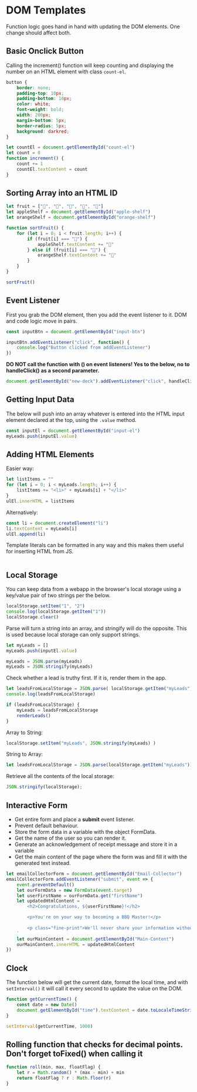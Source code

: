 # DOM Templates

Function logic goes hand in hand with updating the DOM elements. One change should affect both.

## Basic Onclick Button

Calling the increment() function will keep counting and displaying the number on an HTML element with class `count-el`.

```css
button {
    border: none;
    padding-top: 10px;
    padding-bottom: 10px;
    color: white;
    font-weight: bold;
    width: 200px;
    margin-bottom: 5px;
    border-radius: 5px;
    background: darkred;
}
```

```js
let countEl = document.getElementById("count-el")
let count = 0
function increment() {
    count += 1
    countEl.textContent = count
}
```

## Sorting Array into an HTML ID

```js
let fruit = ["🍎", "🍊", "🍎", "🍎", "🍊"]
let appleShelf = document.getElementById("apple-shelf")
let orangeShelf = document.getElementById("orange-shelf")

function sortFruit() {
    for (let i = 0; i < fruit.length; i++) {
        if (fruit[i] === "🍎") {
            appleShelf.textContent += "🍎"
        } else if (fruit[i] === "🍊") {
            orangeShelf.textContent += "🍊"
        }
    }
}

sortFruit()
```

## Event Listener

First you grab the DOM element, then you add the event listener to it. DOM and code logic move in pairs.

```js
const inputBtn = document.getElementById("input-btn")

inputBtn.addEventListener("click", function() {
    console.log("Button clicked from addEventListener")
})
```

**DO NOT call the function with () on event listeners! Yes to the below, no to handleClick() as a second parameter.**

```js
document.getElementById("new-deck").addEventListener("click", handleClick)
```

## Getting Input Data

The below will push into an array whatever is entered into the HTML input element declared at the top, using the `.value` method.

```js
const inputEl = document.getElementById("input-el")
myLeads.push(inputEl.value)
```

## Adding HTML Elements

Easier way:

```js
let listItems = ""
for (let i = 0; i < myLeads.length; i++) {
    listItems += "<li>" + myLeads[i] + "</li>"
}
ulEl.innerHTML = listItems
```

Alternatively:

```js
const li = document.createElement("li")
li.textContent = myLeads[i]
ulEl.append(li)
```

Template literals can be formatted in any way and this makes them useful for inserting HTML from JS.

```js
```

## Local Storage

You can keep data from a webapp in the browser's local storage using a key/value pair of two strings per the below.

```js
localStorage.setItem("1", "2")
console.log(localStorage.getItem("1"))
localStorage.clear()
```

Parse will turn a string into an array, and stringify will do the opposite. This is used because local storage can only support strings.

```js
let myLeads = []
myLeads.push(inputEl.value)

myLeads = JSON.parse(myLeads)
myLeads = JSON.stringify(myLeads)
```

Check whether a lead is truthy first. If it is, render them in the app.

```js
let leadsFromLocalStorage = JSON.parse( localStorage.getItem("myLeads") )
console.log(leadsFromLocalStorage)

if (leadsFromLocalStorage) {
    myLeads = leadsFromLocalStorage
    renderLeads()
}
```

Array to String:

```js
localStorage.setItem("myLeads", JSON.stringify(myLeads) )
```

String to Array:

```js
let leadsFromLocalStorage = JSON.parse(localStorage.getItem("myLeads"))
```

Retrieve all the contents of the local storage:

```js
JSON.stringify(localStorage);
```

## Interactive Form

* Get entire form and place a **submit** event listener.
* Prevent default behaviour.
* Store the form data in a variable with the object FormData.
* Get the name of the user so you can render it.
* Generate an acknowledgement of receipt message and store it in a variable
* Get the main content of the page where the form was and fill it with the generated text instead.

```js
let emailCollectorForm = document.getElementById("Email-Collector")
emailCollectorForm.addEventListener("submit", event => {
    event.preventDefault()    
    let ourFormData = new FormData(event.target)    
    let userFirstName = ourFormData.get("firstName")    
    let updatedHtmlContent = `
        <h2>Congratulations, ${userFirstName}!</h2>

        <p>You're on your way to becoming a BBQ Master!</p>
        
        <p class="fine-print">We'll never share your information without your permission</p>
    `
    let ourMainContent = document.getElementById("Main-Content")
    ourMainContent.innerHTML = updatedHtmlContent
})
```

## Clock

The function below will get the current date, format the local time, and with `setInterval()` it will call it every second to update the value on the DOM.

```js
function getCurrentTime() {
    const date = new Date()
    document.getElementById("time").textContent = date.toLocaleTimeString("en-us", {timeStyle: "short"})
}

setInterval(getCurrentTime, 1000)
```

## Rolling function that checks for decimal points. Don't forget toFixed() when calling it

```js
function roll(min, max, floatFlag) {
    let r = Math.random() * (max - min) + min
    return floatFlag ? r : Math.floor(r)
}
```
